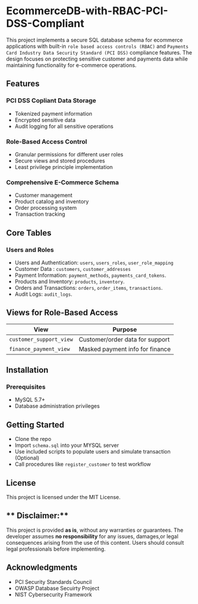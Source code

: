 # EcommerceDB-with-RBAC-PCI-DSS-Compliant
This project implements a secure SQL database schema for ecommerce applications with built-in `role based access controls (RBAC)` and `Payments Card Industry Data Security Standard (PCI DSS)` compliance features. The design focuses on protecting sensitive customer and payments data while maintaining functionality for e-commerce operations.

## Features
 ### PCI DSS Copliant Data Storage
- Tokenized payment information
- Encrypted sensitive data
- Audit logging for all sensitive operations

### Role-Based Access Control
   - Granular permissions for different user roles
   - Secure views and stored procedures
   - Least privilege principle implementation
     
### Comprehensive E-Commerce Schema
  - Customer management
  - Product catalog and inventory
  - Order processing system
  - Transaction tracking

##    Core Tables
### Users and Roles
- Users and Authentication: `users`, `users_roles`, `user_role_mapping`
- Customer Data : `customers`, `customer_addresses`
- Payment Information: `payment_methods`, `payments_card_tokens`.
- Products and Inventory: `products`, `inventory`.
- Orders and Transactions: `orders`, `order_items`, `transactions`.
- Audit Logs: `audit_logs`.

## Views for Role-Based Access
| View                   | Purpose                         |
|------------------------|---------------------------------|
| `customer_support_view`| Customer/order data for support |
| `finance_payment_view` | Masked payment info for finance |

##  Installation

### Prerequisites
- MySQL 5.7+
- Database administration privileges

## Getting Started
- Clone the repo
- Import `schema.sql` into your MYSQL server
- Use included scripts to populate users and simulate transaction (Optional)
- Call procedures like `register_customer` to test workflow

## License
 This project is licensed under the MIT License.
## ** Disclaimer:**
This project is provided **as is**, without any warranties or guarantees. The developer assumes **no responsibility** for any issues, damages,or legal consequences arising from the use of this content. Users should consult legal professionals before implementing.
  

## Acknowledgments
 - PCI Security Standards Council
 - OWASP Database Secuirty Project
 - NIST Cybersecurity Framework 
